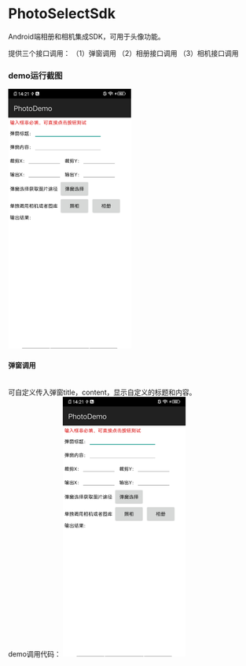 # PhotoSelectSdk
Android端相册和相机集成SDK，可用于头像功能。

提供三个接口调用：
（1）弹窗调用
（2）相册接口调用
（3）相机接口调用

### demo运行截图
<img src="img/main.png" width="250">

#### 弹窗调用
<br>可自定义传入弹窗title，content，显示自定义的标题和内容。</br>
demo调用代码：
<img src="img/main.png" width="250">
